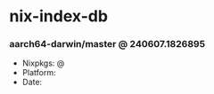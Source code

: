 # nix-index-db
### aarch64-darwin/master @ 240607.1826895
- Nixpkgs: @[](https://github.com/NixOS/nixpkgs/commit/1826895dfc9976b61b20631b7f61cfc6430def40)
- Platform: 
- Date: 
